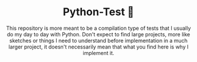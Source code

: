 <h1 align="center"> Python-Test 🐍 </h1>
<p align="center">
This repository is more meant to be a compilation type of tests that I usually do my day to day with Python. Don't expect to find large projects, more like sketches or things I need to understand before implementation in a much larger project, it doesn't necessarily mean that what you find here is why I implement it.
</p>
